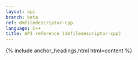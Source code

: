 ```yaml
---
layout: api
branch: beta
ref: dmfiledescriptor-cpp
language: C++
title: API reference (dmfiledescriptor-cpp)
---
```

{% include anchor_headings.html html=content %}